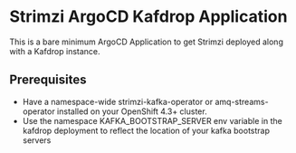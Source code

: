 # Strimzi ArgoCD Kafdrop Application

This is a bare minimum ArgoCD Application to get Strimzi deployed along with a Kafdrop instance.

## Prerequisites

- Have a namespace-wide strimzi-kafka-operator or amq-streams-operator installed on your OpenShift 4.3+ cluster.
- Use the namespace KAFKA_BOOTSTRAP_SERVER env variable in the kafdrop deployment to reflect the location of your kafka bootstrap servers
